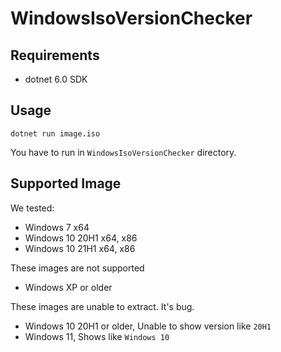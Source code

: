 # WindowsIsoVersionChecker

## Requirements

- dotnet 6.0 SDK

## Usage

```
dotnet run image.iso
```

You have to run in `WindowsIsoVersionChecker` directory.

## Supported Image

We tested:
- Windows 7 x64
- Windows 10 20H1 x64, x86
- Windows 10 21H1 x64, x86

These images are not supported
- Windows XP or older

These images are unable to extract. It's bug.
- Windows 10 20H1 or older, Unable to show version like `20H1`
- Windows 11, Shows like `Windows 10`
